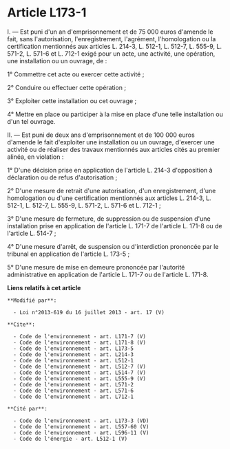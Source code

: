 # Article L173-1

I. ― Est puni d'un an d'emprisonnement et de 75 000 euros d'amende le fait, sans l'autorisation, l'enregistrement,
l'agrément, l'homologation ou la certification mentionnés aux articles L. 214-3, L. 512-1, L. 512-7, 
L. 555-9, L. 571-2, L. 571-6 et L. 712-1 exigé pour un acte, une activité, une opération, une installation ou un ouvrage,
de : 

1° Commettre cet acte ou exercer cette activité ; 

2° Conduire ou effectuer cette opération ; 

3° Exploiter cette installation ou cet ouvrage ; 

4° Mettre en place ou participer à la mise en place d'une telle installation ou d'un tel ouvrage. 

II. ― Est puni de deux ans d'emprisonnement et de 100 000 euros d'amende le fait d'exploiter une installation ou un ouvrage,
d'exercer une activité ou de réaliser des travaux mentionnés aux articles cités au premier alinéa, en violation : 

1° D'une décision prise en application de l'article L. 214-3 d'opposition à déclaration ou de refus d'autorisation ; 

2° D'une mesure de retrait d'une autorisation, d'un enregistrement, d'une homologation ou d'une certification mentionnés aux
articles L. 214-3, L. 512-1, L. 512-7, L. 555-9, L. 571-2, L. 571-6 et L. 712-1 ; 

3° D'une mesure de fermeture, de suppression ou de suspension d'une installation prise en application de l'article L. 171-7
de l'article L. 171-8 ou de l'article L. 514-7 ; 

4° D'une mesure d'arrêt, de suspension ou d'interdiction prononcée par le tribunal en application de l'article L. 173-5 ; 

5° D'une mesure de mise en demeure prononcée par l'autorité administrative en application de l'article L. 171-7 ou de
l'article L. 171-8.

**Liens relatifs à cet article**

	**Modifié par**:

	  - Loi n°2013-619 du 16 juillet 2013 - art. 17 (V)

	**Cite**:

	  - Code de l'environnement - art. L171-7 (V)
	  - Code de l'environnement - art. L171-8 (V)
	  - Code de l'environnement - art. L173-5
	  - Code de l'environnement - art. L214-3
	  - Code de l'environnement - art. L512-1
	  - Code de l'environnement - art. L512-7 (V)
	  - Code de l'environnement - art. L514-7 (V)
	  - Code de l'environnement - art. L555-9 (V)
	  - Code de l'environnement - art. L571-2
	  - Code de l'environnement - art. L571-6
	  - Code de l'environnement - art. L712-1

	**Cité par**:

	  - Code de l'environnement - art. L173-3 (VD)
	  - Code de l'environnement - art. L557-60 (V)
	  - Code de l'environnement - art. L596-11 (V)
	  - Code de l'énergie - art. L512-1 (V)
